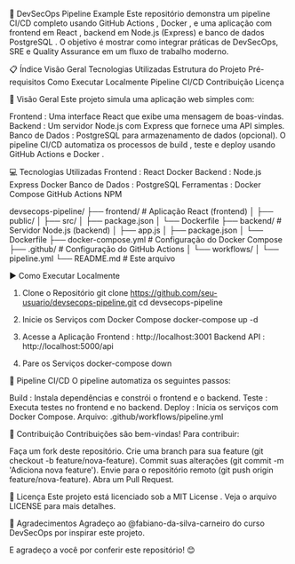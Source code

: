 🚀 DevSecOps Pipeline Example
Este repositório demonstra um pipeline CI/CD completo usando GitHub Actions , Docker , e uma aplicação com frontend em React , backend em Node.js (Express) e banco de dados PostgreSQL . O objetivo é mostrar como integrar práticas de DevSecOps, SRE e Quality Assurance em um fluxo de trabalho moderno.

📋 Índice
Visão Geral
Tecnologias Utilizadas
Estrutura do Projeto
Pré-requisitos
Como Executar Localmente
Pipeline CI/CD
Contribuição
Licença

🌟 Visão Geral
Este projeto simula uma aplicação web simples com:

Frontend : Uma interface React que exibe uma mensagem de boas-vindas.
Backend : Um servidor Node.js com Express que fornece uma API simples.
Banco de Dados : PostgreSQL para armazenamento de dados (opcional).
O pipeline CI/CD automatiza os processos de build , teste e deploy usando GitHub Actions e Docker .

💻 Tecnologias Utilizadas
Frontend :
React
Docker
Backend :
Node.js
Express
Docker
Banco de Dados :
PostgreSQL
Ferramentas :
Docker Compose
GitHub Actions
NPM

devsecops-pipeline/
├── frontend/          # Aplicação React (frontend)
│   ├── public/
│   ├── src/
│   ├── package.json
│   └── Dockerfile
├── backend/           # Servidor Node.js (backend)
│   ├── app.js
│   ├── package.json
│   └── Dockerfile
├── docker-compose.yml # Configuração do Docker Compose
├── .github/           # Configuração do GitHub Actions
│   └── workflows/
│       └── pipeline.yml
└── README.md          # Este arquivo


▶️ Como Executar Localmente
1. Clone o Repositório
git clone https://github.com/seu-usuario/devsecops-pipeline.git
cd devsecops-pipeline

2. Inicie os Serviços com Docker Compose
docker-compose up -d

3. Acesse a Aplicação
Frontend : http://localhost:3001
Backend API : http://localhost:5000/api

4. Pare os Serviços
docker-compose down

🔄 Pipeline CI/CD
O pipeline automatiza os seguintes passos:

Build :
Instala dependências e constrói o frontend e o backend.
Teste :
Executa testes no frontend e no backend.
Deploy :
Inicia os serviços com Docker Compose.
Arquivo: .github/workflows/pipeline.yml

🤝 Contribuição
Contribuições são bem-vindas! Para contribuir:

Faça um fork deste repositório.
Crie uma branch para sua feature (git checkout -b feature/nova-feature).
Commit suas alterações (git commit -m 'Adiciona nova feature').
Envie para o repositório remoto (git push origin feature/nova-feature).
Abra um Pull Request.


📜 Licença
Este projeto está licenciado sob a MIT License . Veja o arquivo LICENSE para mais detalhes.

🙌 Agradecimentos
Agradeço ao @fabiano-da-silva-carneiro do curso DevSecOps por inspirar este projeto.

E agradeço a você por conferir este repositório! 😊